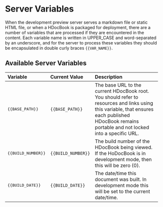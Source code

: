 # Server Variables 

When the development preview server serves a markdown file or static HTML file, or when a HDocBook is packaged for deployment, there are a number of variables that are processed if they are encountered in the content. Each variable name is written in UPPER_CASE and word-separated by an underscore, and for the server to process these variables they should be encapsulated in double curly braces `{{VAR_NAME}}`.

## Available Server Variables

|Variable|Current Value|Description|
|:---|:---|:---|
|<pre>\{\{BASE_PATH\}\}</pre>|`{{BASE_PATH}}`|The base URL to the current HDocBook root.  You should refer to resources and links using this variable, that ensures each published HDocBook remains portable and not locked into a specific URL.|
|<pre>\{\{BUILD_NUMBER\}\}</pre>|`{{BUILD_NUMBER}}`|The build number of the HDocBook being viewed. If the HoDocBook is in development mode, then this will be zero (0).|
|<pre>\{\{BUILD_DATE\}\}</pre>|`{{BUILD_DATE}}`|The date/time this document was built. In development mode this will be set to the current date/time.|
